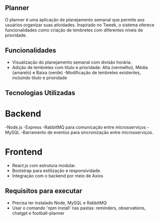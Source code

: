 ## Planner

O planner é uma aplicação de planejamento semanal que permite aos usuários organizar suas atividades. Inspirado no Tweek, o sistema oferece funcionalidades como criação de lembretes com diferentes níveis de prioridade.

## Funcionalidades

- Visualização do planejamento semanal com divisão horária.
- Adição de lembretes com título e prioridade: Alta (vermelho), Média (amarelo) e Baixa (verde)
-Modificação de lembretes existentes, incluindo título e prioridade

## Tecnologias Utilizadas

# Backend

-Node.js
-Express
-RabbitMQ para comunicação entre microsserviços
-MySQL
-Barramento de eventos para sincronização entre microsserviços.

# Frontend

- React.js com estrutura modular.
- Bootstrap para estilização e responsividade.
- Integração com o backend por meio de Axios
  

## Requisitos para executar

- Precisa ter instalado Node, MySQL e RabbitMQ
- Usar o comando 'npm install' nas pastas: reminders, observations, chatgpt e football-planner
